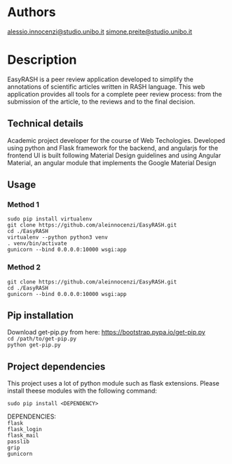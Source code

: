 
# Authors

alessio.innocenzi@studio.unibo.it
simone.preite@studio.unibo.it

# Description

EasyRASH is a peer review application developed to simplify the annotations of scientific articles written in RASH language.
This web application provides all tools for a complete peer review process: from the submission of the article, to the reviews and to the final decision.

## Technical details

Academic project developer for the course of Web Techologies.
Developed using python and Flask framework for the backend, and angularjs for the frontend
UI is built following Material Design guidelines and using Angular Material, an angular module 
that implements the Google Material Design

## Usage

### Method 1

`sudo pip install virtualenv`  
`git clone https://github.com/aleinnocenzi/EasyRASH.git`  
`cd ./EasyRASH`  
`virtualenv --python python3 venv`  
`. venv/bin/activate`  
`gunicorn --bind 0.0.0.0:10000 wsgi:app`  

### Method 2

`git clone https://github.com/aleinnocenzi/EasyRASH.git`  
`cd ./EasyRASH`  
`gunicorn --bind 0.0.0.0:10000 wsgi:app`  

## Pip installation

Download get-pip.py from here: https://bootstrap.pypa.io/get-pip.py  
`cd /path/to/get-pip.py`  
`python get-pip.py`  

## Project dependencies

This project uses a lot of python module such as flask extensions.
Please install theese modules with the following command:

`sudo pip install <DEPENDENCY>`

DEPENDENCIES:  
`flask`  
`flask_login`  
`flask_mail`  
`passlib`  
`grip`  
`gunicorn`  